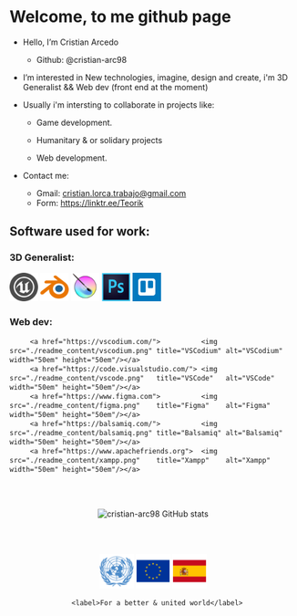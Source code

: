 <h1>Welcome, to me github page</h1>

- Hello, I’m Cristian Arcedo
   + Github: @cristian-arc98

- I’m interested in New technologies, imagine, design and create, i'm 3D Generalist && Web dev (front end at the moment)

- Usually i'm intersting to collaborate in projects like:
   + Game development.
   + Humanitary & or solidary projects


   + Web development.

- Contact me:
   + Gmail: cristian.lorca.trabajo@gmail.com
   + Form: https://linktr.ee/Teorik

 

<h2>Software used for work: </h2>
<!-- -->

   <div>
      <h3>3D Generalist:</h3>
         <a href="https://www.unrealengine.com"> <img src="./readme_content/ue.png"  title="Unreal Engine" alt="Unreal Engine" width="50em" height="50em"/></a>
         <a href="https://www.blender.org/"> <img src="./readme_content/blender.png" title="Blender"       alt="Blender"       width="50em" height="50em"/></a>
         <a href="https://krita.org"> <img src="./readme_content/krita.png"          title="Krita"         alt="Krita"         width="50em" height="50em"/></a>
         <a href="https://www.adobe.com"> <img src="./readme_content/photoshop.png"  title="Photoshop"     alt="Photoshop"     width="50em" height="50em"/></a>
         <a href="https://trello.com"> <img src="./readme_content/trello.png"        title="Trello"        alt="Trello"        width="50em" height="50em"/></a>
   </div>

   <div>
      <h3>Web dev:</h3>
   
         <a href="https://vscodium.com/">          <img src="./readme_content/vscodium.png" title="VSCodium" alt="VSCodium" width="50em" height="50em"/></a>
         <a href="https://code.visualstudio.com/"> <img src="./readme_content/vscode.png"   title="VSCode"   alt="VSCode"   width="50em" height="50em"/></a>
         <a href="https://www.figma.com">          <img src="./readme_content/figma.png"    title="Figma"    alt="Figma"    width="50em" height="50em"/></a>
         <a href="https://balsamiq.com/">          <img src="./readme_content/balsamiq.png" title="Balsamiq" alt="Balsamiq" width="50em" height="50em"/></a>
         <a href="https://www.apachefriends.org">  <img src="./readme_content/xampp.png"    title="Xampp"    alt="Xampp"    width="50em" height="50em"/></a>
   </div>

   </br></br>
   
  <div align="center">
   
![cristian-arc98 GitHub stats](https://github-readme-stats.vercel.app/api?username=cristian-arc98&show_icons=true&theme=codeSTACKr)
 
</div>

</br></br>

   <div align="center">
      <a href="https://www.un.org"> <img src="./readme_content/onu11.png" width="60" height="60" /></a>
      <a href="https://european-union.europa.eu"> <img src="./readme_content/eu.png" width="60" height="60" /></a>
      <a href="https://www.lamoncloa.gob.es"> <img src="./readme_content/sp.png" width="60" height="60" /></a>
   
      <label>For a better & united world</label>
   </div>
   
<!---
cristian-arc98/cristian-arc98 is a ✨ special ✨ repository because its `README.md` (this file) appears on your GitHub profile.
You can click the Preview link to take a look at your changes.
--->
